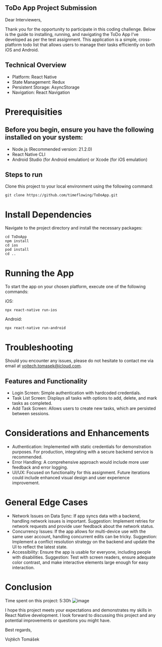 ## ToDo App Project Submission

Dear Interviewers,

Thank you for the opportunity to participate in this coding challenge. Below is the guide to installing, running, and navigating the ToDo App I've developed as per the test assignment. This application is a simple, cross-platform todo list that allows users to manage their tasks efficiently on both iOS and Android.

## Technical Overview

- Platform: React Native
- State Management: Redux
- Persistent Storage: AsyncStorage
- Navigation: React Navigation

# Prerequisities
## Before you begin, ensure you have the following installed on your system:

- Node.js (Recommended version: 21.2.0)
- React Native CLI 
- Android Studio (for Android emulation) or Xcode (for iOS emulation)


## Steps to run

Clone this project to your local environment using the following command:

```
git clone https://github.com/timeflowing/ToDoApp.git
```
# Install Dependencies
Navigate to the project directory and install the necessary packages:

```
cd ToDoApp
npm install
cd ios
pod install
cd ..
```

# Running the App
To start the app on your chosen platform, execute one of the following commands:

iOS:
```
npx react-native run-ios
```
Android:
```
npx react-native run-android
```
# Troubleshooting

Should you encounter any issues, please do not hesitate to contact me via email at vojtech.tomasek@icloud.com.

## Features and Functionality

- Login Screen: Simple authentication with hardcoded credentials.
- Task List Screen: Displays all tasks with options to add, delete, and mark tasks as completed.
- Add Task Screen: Allows users to create new tasks, which are persisted between sessions.

# Considerations and Enhancements

- Authentication: Implemented with static credentials for demonstration purposes. For production, integrating with a secure backend service is recommended.
- Error Handling: A comprehensive approach would include more user feedback and error logging.
- UI/UX: Focused on functionality for this assignment. Future iterations could include enhanced visual design and user experience improvement.

# General Edge Cases
- Network Issues on Data Sync: If app syncs data with a backend, handling network issues is important.
    Suggestion: Implement retries for network requests and provide user feedback about the network status.
- Concurrency Issues: If the app allows for multi-device use with the same user account, handling concurrent edits can be tricky.
    Suggestion: Implement a conflict resolution strategy on the backend and update the UI to reflect the latest state.
- Accessibility: Ensure the app is usable for everyone, including people with disabilities.
    Suggestion: Test with screen readers, ensure adequate color contrast, and make interactive elements large enough for easy interaction.

# Conclusion

Time spent on this project: 5:30h ![image](https://github.com/timeflowing/ToDoApp/assets/56201239/79b90760-8cb3-42e4-8210-805c7f472b3f)


I hope this project meets your expectations and demonstrates my skills in React Native development. I look forward to discussing this project and any potential improvements or questions you might have.

Best regards,

Vojtěch Tomášek
